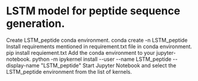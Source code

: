 # LSTM model for peptide sequence generation.
Create LSTM_peptide conda environment.
conda create -n LSTM_peptide
Install requirements mentioned in requirement.txt file in conda environment.
pip install requiement.txt
Add the conda environment to your jupyter-notebook. 
python -m ipykernel install --user --name LSTM_peptide --display-name "LSTM_peptide"
Start Jupyter Notebook and select the LSTM_peptide environment from the list of kernels.

